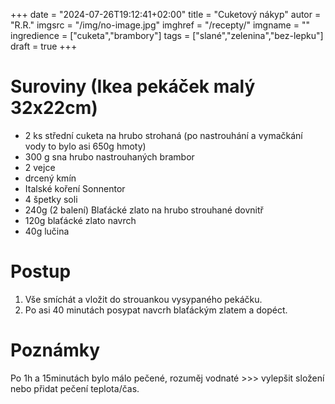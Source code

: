 
+++
date = "2024-07-26T19:12:41+02:00"
title = "Cuketový nákyp"
autor = "R.R."
imgsrc = "/img/no-image.jpg"
imghref = "/recepty/"
imgname = ""
ingredience = ["cuketa","brambory"]
tags = ["slané","zelenina","bez-lepku"]
draft = true
+++


# Suroviny (Ikea pekáček malý 32x22cm)
- 2 ks střední cuketa na hrubo strohaná (po nastrouhání a vymačkání vody to bylo asi 650g hmoty)
- 300 g sna hrubo nastrouhaných brambor
- 2 vejce
- drcený kmín
- Italské koření Sonnentor
- 4 špetky soli
- 240g (2 balení) Blaťácké zlato na hrubo strouhané dovnitř
- 120g blaťácké zlato navrch
- 40g lučina

# Postup
1. Vše smíchát a vložit do strouankou vysypaného pekáčku.
2. Po asi 40 minutách posypat navcrh blaťáckým zlatem a dopéct.

# Poznámky
Po 1h a 15minutách bylo málo pečené, rozuměj vodnaté >>> vylepšit složení nebo přidat pečení teplota/čas.

<!-- --> 